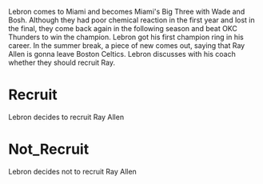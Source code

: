 Lebron comes to Miami and becomes Miami's Big Three with Wade and Bosh. Although they had poor chemical reaction in the first year and lost in the final, they come back again in the following season and beat OKC Thunders to win the champion. Lebron got his first champion ring in his career. In the summer break, a piece of new comes out, saying that Ray Allen is gonna leave Boston Celtics. Lebron discusses with his coach whether they should recruit Ray.


# Recruit
Lebron decides to recruit Ray Allen

# Not_Recruit
Lebron decides not to recruit Ray Allen
